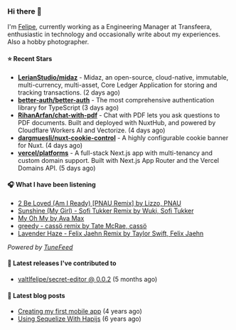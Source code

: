 ### Hi there 👋

I'm [Felipe](https://felipevm.com), currently working as a Engineering Manager at Transfeera, enthusiastic in technology and occasionally write about my experiences. Also a hobby photographer.

#### ⭐ Recent Stars
- **[LerianStudio/midaz](https://github.com/LerianStudio/midaz)** - Midaz, an open-source, cloud-native, immutable, multi-currency, multi-asset, Core Ledger Application for storing and tracking transactions.  (2 days ago)
- **[better-auth/better-auth](https://github.com/better-auth/better-auth)** - The most comprehensive authentication library for TypeScript (3 days ago)
- **[RihanArfan/chat-with-pdf](https://github.com/RihanArfan/chat-with-pdf)** - Chat with PDF lets you ask questions to PDF documents. Built and deployed with NuxtHub, and powered by Cloudflare Workers AI and Vectorize. (4 days ago)
- **[dargmuesli/nuxt-cookie-control](https://github.com/dargmuesli/nuxt-cookie-control)** - A highly configurable cookie banner for Nuxt. (4 days ago)
- **[vercel/platforms](https://github.com/vercel/platforms)** - A full-stack Next.js app with multi-tenancy and custom domain support. Built with Next.js App Router and the Vercel Domains API. (5 days ago)

#### 🎧 What I have been listening
- [2 Be Loved (Am I Ready) [PNAU Remix] by Lizzo, PNAU](https://open.spotify.com/track/3rJvr6YpIZTsx32nSDJ26Q)
- [Sunshine (My Girl) - Sofi Tukker Remix by Wuki, Sofi Tukker](https://open.spotify.com/track/5cdauxzCnViQEruce9myFV)
- [My Oh My by Ava Max](https://open.spotify.com/track/377uEWjxVKksQDlwDqaIfx)
- [greedy - cassö remix by Tate McRae, cassö](https://open.spotify.com/track/4MhxagNeAqtTdy9ht8tQo5)
- [Lavender Haze - Felix Jaehn Remix by Taylor Swift, Felix Jaehn](https://open.spotify.com/track/2M4tVhRXucLE9M3STv21Yi)

_Powered by [TuneFeed](https://tunefeed.app?ref=valtlfelipe-gh-profile)_ 

#### 🚀 Latest releases I've contributed to


- [valtlfelipe/secret-editor @ 0.0.2](https://github.com/valtlfelipe/secret-editor/releases/tag/0.0.2) (5 months ago)

#### 📄 Latest blog posts
- [Creating my first mobile app](https://felipevm.com/posts/creating-my-first-mobile-app/) (4 years ago)
- [Using Sequelize With Hapijs](https://felipevm.com/posts/using-sequelize-with-hapijs/) (6 years ago)
